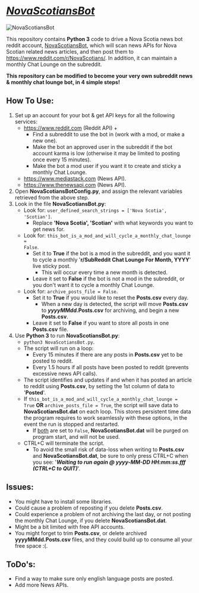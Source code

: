 # <u><i>NovaScotiansBot</i></u>
![NovaScotiansBot](https://github.com/xTkAx/NovaScotiansBot/assets/16578236/d650aed1-32bf-4d81-a835-d6816252a07c)

This repository contains <b>Python 3</b> code to drive a Nova Scotia news bot reddit account, [NovaScotiansBot](https://www.reddit.com/u/NovaScotiansBot/), which will scan news APIs for Nova Scotian related news articles, and then post them to https://www.reddit.com/r/NovaScotians/.  In addition, it can maintain a monthly Chat Lounge on the subreddit.

<b>This repository can be modified to become your very own subreddit news & monthly chat lounge bot, in 4 simple steps!</b>

## How To Use:
1. Set up an account for your bot & get API keys for all the following services:
   -  https://www.reddit.com (Reddit API) +
      - Find a subreddit to use the bot in (work with a mod, or make a new one).
      - Make the bot an approved user in the subreddit if the bot account karma is low (otherwise it may be limited to posting once every 15 minutes).
      - Make the bot a mod user if you want it to create and sticky a monthly Chat Lounge.
   -  https://www.mediastack.com (News API).
   -  https://www.thenewsapi.com (News API).
2. Open <b>NovaScotiansBotConfig.py</b>, and assign the relevant variables retrieved from the above step.
3. Look in the file <b>NovaScotiansBot.py</b>:
     - Look for: <code>user_defined_search_strings = ['Nova Scotia', 'Scotian']</code>.
       - Replace <b>'Nova Scotia', 'Scotian'</b> with what keywords you want to get news for.
   - Look for: <code>this_bot_is_a_mod_and_will_cycle_a_monthly_chat_lounge = False</code>.
     - Set it to <b>True</b> if the bot is a mod in the subreddit, and you want it to cycle a monthly '<b>r/SubReddit Chat Lounge For Month, YYYY</b>' live sticky post.
       - This will occur every time a new month is detected.
     - Leave it set to <b>False</b> if the bot is not a mod in the subreddit, or you don't want it to cycle a monthly Chat Lounge. 
   - Look for: <code>archive_posts_file = False</code>.
     - Set it to <b>True</b> if you would like to reset the <b>Posts.csv</b> every day.
       - When a new day is detected, the script will move <b>Posts.csv</b> to <b><i>yyyyMMdd.</i>Posts.csv</b> for archiving, and begin a new <b>Posts.csv</b>.
     - Leave it set to <b>False</b> if you want to store all posts in one <b>Posts.csv</b> file.
4. Use <B>Python 3</B> to run <b>NovaScotiansBot.py</b>:
   - <code>python3 NovaScotiansBot.py</code>.
   - The script will run on a loop:
     - Every 15 minutes if there are any posts in <b>Posts.csv</b> yet to be posted to reddit.
     - Every 1.5 hours if all posts have been posted to reddit (prevents excessive news API calls).
   - The script identifies and updates if and when it has posted an article to reddit using <b>Posts.csv</b>, by setting the 1st column of data to '<b>Posted</b>'.
   - If <code>this_bot_is_a_mod_and_will_cycle_a_monthly_chat_lounge = True</code> <b>OR</b> <code>archive_posts_file = True</code>, the script will save data to <b>NovaScotiansBot.dat</b> on each loop.  This stores persistent time data the program requires to work seamlessly with these options, in the event the run is stopped and restarted. 
     - If <u>both</u> are set to <code>False</code>, <b>NovaScotiansBot.dat</b> will be purged on program start, and will not be used.
   - CTRL+C will terminate the script.
     - To avoid the small risk of data-loss when writing to <b>Posts.csv</b> and <b>NovaScotiansBot.dat</b>, be sure to only press CTRL+C when you see: '<b><i>Waiting to run again @ yyyy-MM-DD HH:mm:ss.fff (CTRL+C to QUIT)</i></b>'.
  
## Issues:
- You might have to install some libraries.
- Could cause a problem of reposting if you delete <b>Posts.csv</b>.
- Could experience a problem of not archiving the last day, or not posting the monthly Chat Lounge, if you delete <b>NovaScotiansBot.dat</b>.
- Might be a bit limited with free API accounts.
- You might forget to trim <b>Posts.csv</b>, or delete archived <b>yyyyMMdd.Posts.csv</b> files, and they could build up to consume all your free space :(.


## ToDo's:
- Find a way to make sure only english language posts are posted.
- Add more News APIs.
